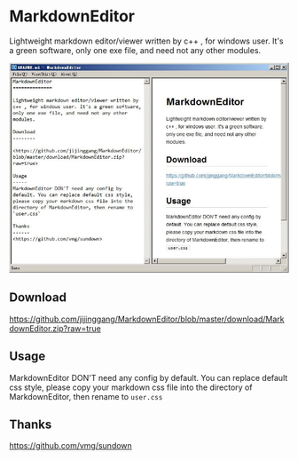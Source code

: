 MarkdownEditor
==============

Lightweight markdown editor/viewer written by c++ , for windows user. It's a green software, only one exe file, and need not any other modules.

![ScreenSnap](ScreenSnap.jpg)

Download
--------

<https://github.com/jijinggang/MarkdownEditor/blob/master/download/MarkdownEditor.zip?raw=true>

Usage
-----
MarkdownEditor DON'T need any config by default. You can replace default css style, please copy your markdown css file into the directory of MarkdownEditor, then rename to `user.css` 

Thanks
------
<https://github.com/vmg/sundown>